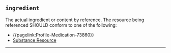 ## `ingredient`

The actual ingredient or content by reference. The resource being referenced SHOULD conform to one of the following:
- {{pagelink:Profile-Medication-73860}}
- [Substance Resource](https://hl7.org/fhir/r4/substance.html)

---

